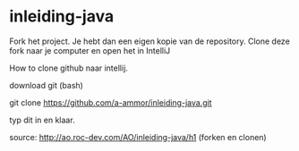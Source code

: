 # inleiding-java

Fork het project. Je hebt dan een eigen kopie van de repository. Clone deze fork naar je computer en open het in IntelliJ


How to clone github naar intellij.

download git (bash)


git clone https://github.com/a-ammor/inleiding-java.git

typ dit in en klaar.

source: http://ao.roc-dev.com/AO/inleiding-java/h1 (forken en clonen)
